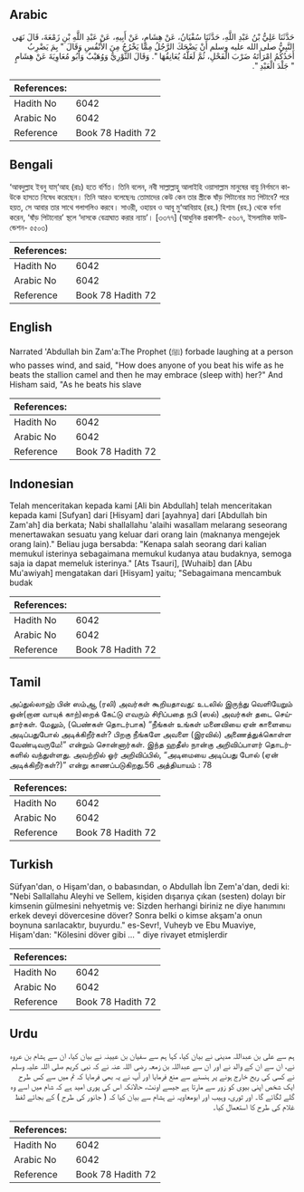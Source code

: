 ## Arabic


<div dir="rtl" lang="ar" style={{fontSize:'larger',backgroundColor:'#f8f9fa',padding:20}}>
حَدَّثَنَا عَلِيُّ بْنُ عَبْدِ اللَّهِ، حَدَّثَنَا سُفْيَانُ، عَنْ هِشَامٍ، عَنْ أَبِيهِ، عَنْ عَبْدِ اللَّهِ بْنِ زَمْعَةَ، قَالَ نَهَى النَّبِيُّ صلى الله عليه وسلم أَنْ يَضْحَكَ الرَّجُلُ مِمَّا يَخْرُجُ مِنَ الأَنْفُسِ وَقَالَ ‏"‏ بِمَ يَضْرِبُ أَحَدُكُمُ امْرَأَتَهُ ضَرْبَ الْفَحْلِ، ثُمَّ لَعَلَّهُ يُعَانِقُهَا ‏"‏‏.‏ وَقَالَ الثَّوْرِيُّ وَوُهَيْبٌ وَأَبُو مُعَاوِيَةَ عَنْ هِشَامٍ ‏"‏ جَلْدَ الْعَبْدِ ‏"‏‏.‏
</div>
<div style={{backgroundColor:'#f8f9fa',padding:20, marginBottom: 10}}><table> <thead> <tr> <th>References:</th> <th></th> </tr> </thead> <tbody><tr><td>Hadith No</td><td>6042</td></tr><tr><td>Arabic No</td><td>6042</td></tr><tr><td>Reference</td><td>Book 78 Hadith 72</td></tr></tbody></table></div>

## Bengali


<div dir="ltr" lang="bn" style={{fontSize:'larger',backgroundColor:'#f8f9fa',padding:20}}>
‘আবদুল্লাহ ইবনু যাম্‘আহ (রাঃ) হতে বর্ণিত। তিনি বলেন, নবী সাল্লাল্লাহু আলাইহি ওয়াসাল্লাম মানুষের বায়ু নির্গমনে কাউকে হাসতে নিষেধ করেছেন। তিনি আরও বলেছেনঃ তোমাদের কেউ কেন তার স্ত্রীকে ষাঁড় পিটানোর মত পিটাবে? পরে হয়ত, সে আবার তার সাথে গলাগলিও করবে। সাওরী, ওহায়ব ও আবূ মু‘আবিয়াহ (রহ.) হিশাম (রহ.) থেকে বর্ণনা করেন, ‘ষাঁড় পিটানোর’ স্থলে ‘দাসকে বেত্রাঘাত করার ন্যায়’। [৩৩৭৭] (আধুনিক প্রকাশনী- ৫৬০৭, ইসলামিক ফাউন্ডেশন- ৫৫০৩)
</div>
<div style={{backgroundColor:'#f8f9fa',padding:20, marginBottom: 10}}><table> <thead> <tr> <th>References:</th> <th></th> </tr> </thead> <tbody><tr><td>Hadith No</td><td>6042</td></tr><tr><td>Arabic No</td><td>6042</td></tr><tr><td>Reference</td><td>Book 78 Hadith 72</td></tr></tbody></table></div>

## English


<div dir="ltr" lang="en" style={{fontSize:'larger',backgroundColor:'#f8f9fa',padding:20}}>
Narrated 'Abdullah bin Zam'a:The Prophet (ﷺ) forbade laughing at a person who passes wind, and said, "How does anyone of you beat his wife as he beats the stallion camel and then he may embrace (sleep with) her?" And Hisham said, "As he beats his slave
</div>
<div style={{backgroundColor:'#f8f9fa',padding:20, marginBottom: 10}}><table> <thead> <tr> <th>References:</th> <th></th> </tr> </thead> <tbody><tr><td>Hadith No</td><td>6042</td></tr><tr><td>Arabic No</td><td>6042</td></tr><tr><td>Reference</td><td>Book 78 Hadith 72</td></tr></tbody></table></div>

## Indonesian


<div dir="ltr" lang="id" style={{fontSize:'larger',backgroundColor:'#f8f9fa',padding:20}}>
Telah menceritakan kepada kami [Ali bin Abdullah] telah menceritakan kepada kami [Sufyan] dari [Hisyam] dari [ayahnya] dari [Abdullah bin Zam'ah] dia berkata; Nabi shallallahu 'alaihi wasallam melarang seseorang menertawakan sesuatu yang keluar dari orang lain (maknanya mengejek orang lain)." Beliau juga bersabda: "Kenapa salah seorang dari kalian memukul isterinya sebagaimana memukul kudanya atau budaknya, semoga saja ia dapat memeluk isterinya." [Ats Tsauri], [Wuhaib] dan [Abu Mu'awiyah] mengatakan dari [Hisyam] yaitu; "Sebagaimana mencambuk budak
</div>
<div style={{backgroundColor:'#f8f9fa',padding:20, marginBottom: 10}}><table> <thead> <tr> <th>References:</th> <th></th> </tr> </thead> <tbody><tr><td>Hadith No</td><td>6042</td></tr><tr><td>Arabic No</td><td>6042</td></tr><tr><td>Reference</td><td>Book 78 Hadith 72</td></tr></tbody></table></div>

## Tamil


<div dir="ltr" lang="ta" style={{fontSize:'larger',backgroundColor:'#f8f9fa',padding:20}}>
அப்துல்லாஹ் பின் ஸம்ஆ (ரலி) அவர்கள் கூறியதாவது: உடலில் இருந்து வெளியேறும் ஒன்(றான வாயுக் காற்)றைக் கேட்டு எவரும் சிரிப்பதை நபி (ஸல்) அவர்கள் தடை செய்தார்கள். மேலும், (பெண்கள் தொடர்பாக) “நீங்கள் உங்கள் மனைவியை ஏன் காளையை அடிப்பதுபோல் அடிக்கிறீர்கள்? பிறகு நீங்களே அவளை (இரவில்) அணைத்துக்கொள்ள வேண்டிவருமே!” என்றும் சொன்னார்கள். இந்த ஹதீஸ் நான்கு அறிவிப்பாளர் தொடர்களில் வந்துள்ளது. அவற்றில் ஓர் அறிவிப்பில், “அடிமையை அடிப்பது போல் (ஏன் அடிக்கிறீர்கள்?)” என்று காணப்படுகிறது.56 அத்தியாயம் : 78
</div>
<div style={{backgroundColor:'#f8f9fa',padding:20, marginBottom: 10}}><table> <thead> <tr> <th>References:</th> <th></th> </tr> </thead> <tbody><tr><td>Hadith No</td><td>6042</td></tr><tr><td>Arabic No</td><td>6042</td></tr><tr><td>Reference</td><td>Book 78 Hadith 72</td></tr></tbody></table></div>

## Turkish


<div dir="ltr" lang="tr" style={{fontSize:'larger',backgroundColor:'#f8f9fa',padding:20}}>
Süfyan'dan, o Hişam'dan, o babasından, o Abdullah İbn Zem'a'dan, dedi ki: "Nebi Sallallahu Aleyhi ve Sellem, kişiden dışarıya çıkan (sesten) dolayı bir kimsenin gülmesini nehyetmiş ve: Sizden herhangi biriniz ne diye hanımını erkek deveyi dövercesine döver? Sonra belki o kimse akşam'a onun boynuna sarılacaktır, buyurdu." es-Sevr!, Vuheyb ve Ebu Muaviye, Hişam'dan: "Kölesini döver gibi ... " diye rivayet etmişlerdir
</div>
<div style={{backgroundColor:'#f8f9fa',padding:20, marginBottom: 10}}><table> <thead> <tr> <th>References:</th> <th></th> </tr> </thead> <tbody><tr><td>Hadith No</td><td>6042</td></tr><tr><td>Arabic No</td><td>6042</td></tr><tr><td>Reference</td><td>Book 78 Hadith 72</td></tr></tbody></table></div>

## Urdu


<div dir="rtl" lang="ur" style={{fontSize:'larger',backgroundColor:'#f8f9fa',padding:20}}>
ہم سے علی بن عبداللہ مدینی نے بیان کیا، کہا ہم سے سفیان بن عیینہ نے بیان کیا، ان سے ہشام بن عروہ نے، ان سے ان کے والد نے اور ان سے عبداللہ بن زمعہ رضی اللہ عنہ نے کہ نبی کریم صلی اللہ علیہ وسلم نے کسی کی ریح خارج ہونے پر ہنسنے سے منع فرمایا اور آپ نے یہ بھی فرمایا کہ تم میں سے کس طرح ایک شخص اپنی بیوی کو زور سے مارتا ہے جیسے اونٹ، حالانکہ اس کی پوری امید ہے کہ شام میں اسے وہ گلے لگائے گا۔ اور ثوری، وہیب اور ابومعاویہ نے ہشام سے بیان کیا کہ ( جانور کی طرح ) کے بجائے لفظ غلام کی طرح کا استعمال کیا۔
</div>
<div style={{backgroundColor:'#f8f9fa',padding:20, marginBottom: 10}}><table> <thead> <tr> <th>References:</th> <th></th> </tr> </thead> <tbody><tr><td>Hadith No</td><td>6042</td></tr><tr><td>Arabic No</td><td>6042</td></tr><tr><td>Reference</td><td>Book 78 Hadith 72</td></tr></tbody></table></div>